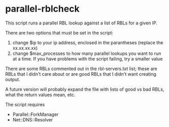 # parallel-rblcheck

This script runs a parallel RBL lookup against a list of RBLs for a given IP.

There are two options that must be set in the script:

  1.  change $ip to your ip address, enclosed in the parantheses (replace the xx.xx.xx.xx)
  2.  change $max_processes to how many parallel lookups you want to run at a time.  If you have problems with the script failing, try a smaller value


There are some RBLs commented out in the rbl-servers.txt list; these are RBLs that I didn't care about or are good RBLs that I didn't want creating output.

A future version will probably expand the file with lists of good vs bad RBLs, what the return values mean, etc.

The script requires 

  * Parallel::ForkManager
  * Net::DNS::Resolver
